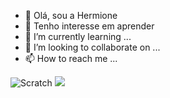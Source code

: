 - 👋 Olá, sou a Hermione
- 👀 Tenho interesse em aprender 
- 🌱 I’m currently learning ...
- 💞️ I’m looking to collaborate on ...
- 📫 How to reach me ...


![Scratch](	https://img.shields.io/badge/Scratch-4D97FF?style=for-the-badge&logo=Scratch&logoColor=white)
<img src="https://img.shields.io/badge/JavaScript-323330?style=for-the-badge&logo=javascript&logoColor=F7DF1E">
